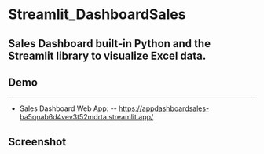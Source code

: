 # Streamlit_DashboardSales
Sales Dashboard built-in Python and the Streamlit library to visualize Excel data.
---
## Demo
---
- Sales Dashboard Web App:
-- https://appdashboardsales-ba5qnab6d4vev3t52mdrta.streamlit.app/
## Screenshot
